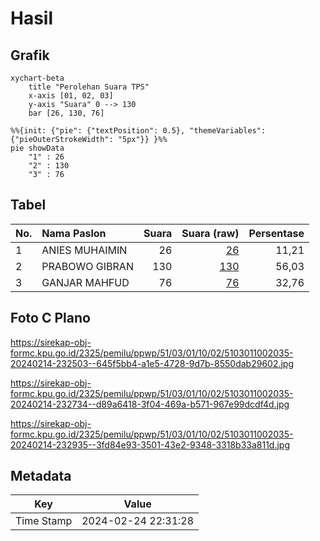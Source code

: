 # Hasil

## Grafik

```mermaid
xychart-beta
    title "Perolehan Suara TPS"
    x-axis [01, 02, 03]
    y-axis "Suara" 0 --> 130
    bar [26, 130, 76]
```

```mermaid
%%{init: {"pie": {"textPosition": 0.5}, "themeVariables": {"pieOuterStrokeWidth": "5px"}} }%%
pie showData
    "1" : 26
    "2" : 130
    "3" : 76
```

## Tabel

| No. | Nama Paslon    | Suara | Suara (raw) | Persentase |
|:--- |:-------------- | -----:| -----------:| ----------:|
| 1   | ANIES MUHAIMIN | 26    | [26][p-1]   | 11,21      |
| 2   | PRABOWO GIBRAN | 130   | [130][p-2]  | 56,03      |
| 3   | GANJAR MAHFUD  | 76    | [76][p-3]   | 32,76      |


[p-1]: https://github.com/gigit-pemilu/pemilu-2024-51-bali/blob/main/pilpres/hitung-suara/sub/51-bali/sub/03-badung/sub/01-kuta/sub/1002-kuta/sub/035-tps/sub/paslon-1.txt
[p-2]: https://github.com/gigit-pemilu/pemilu-2024-51-bali/blob/main/pilpres/hitung-suara/sub/51-bali/sub/03-badung/sub/01-kuta/sub/1002-kuta/sub/035-tps/sub/paslon-2.txt
[p-3]: https://github.com/gigit-pemilu/pemilu-2024-51-bali/blob/main/pilpres/hitung-suara/sub/51-bali/sub/03-badung/sub/01-kuta/sub/1002-kuta/sub/035-tps/sub/paslon-3.txt

## Foto C Plano

https://sirekap-obj-formc.kpu.go.id/2325/pemilu/ppwp/51/03/01/10/02/5103011002035-20240214-232503--645f5bb4-a1e5-4728-9d7b-8550dab29602.jpg

https://sirekap-obj-formc.kpu.go.id/2325/pemilu/ppwp/51/03/01/10/02/5103011002035-20240214-232734--d89a6418-3f04-469a-b571-967e99dcdf4d.jpg

https://sirekap-obj-formc.kpu.go.id/2325/pemilu/ppwp/51/03/01/10/02/5103011002035-20240214-232935--3fd84e93-3501-43e2-9348-3318b33a811d.jpg


## Metadata

| Key        | Value               |
| ---------- | ------------------- |
| Time Stamp | 2024-02-24 22:31:28 |



